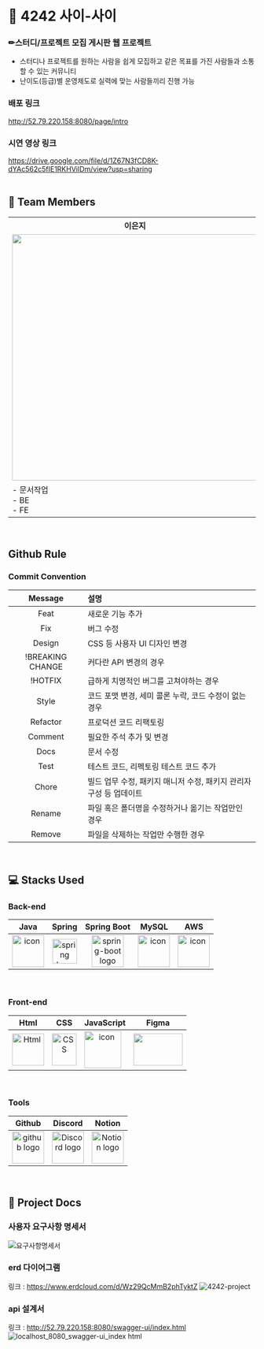 # 💌 4242 사이-사이
### ✏스터디/프로젝트 모집 게시판 웹 프로젝트
- 스터디나 프로젝트를 원하는 사람을 쉽게 모집하고 같은 목표를 가진 사람들과 소통할 수 있는 커뮤니티
- 난이도(등급)별 운영제도로 실력에 맞는 사람들끼리 진행 가능

### 배포 링크
http://52.79.220.158:8080/page/intro
</br>

### 시연 영상 링크
https://drive.google.com/file/d/1Z67N3fCD8K-dYAc562c5fIE1RKHViIDm/view?usp=sharing
</br>
</br>
## 💫 Team Members

<table>
    <tr>
        <th>이은지</th>
        <th>이주원</th>
        <th>이현진</th>
        <th>이하영</th>
    </tr>
    <tr>
        <td>
		<img src="https://github.com/OreumiTeam4242/4242/assets/82970714/ba863461-efc1-4198-8b68-187de0fb0810" width="500px">
	</td>
        <td>
		<img src="https://github.com/OreumiTeam4242/4242/assets/82970714/5ddf563d-d46a-458b-b295-962e00c3959a" width="500px">
	</td>
        <td>
		<img src="https://github.com/OreumiTeam4242/4242/assets/82970714/cf7e1b69-b1a7-4826-98de-c458d7cfa75e" width="500px">
	</td>
        <td>
	        <img src="https://github.com/OreumiTeam4242/4242/assets/82970714/fa53b2a5-5f54-48e6-838c-6abf88895a66" width="500px">
        </td>
    </tr>
    <tr>
	<td>
	    - 문서작업<br>
      - BE<br>
      - FE
        </td>
        <td>
	    - 문서작업<br>
      - BE<br>
      - FE
        </td>
        <td>
	    - 문서작업<br>
      - BE<br>
      - FE
        </td>
        <td>
	    - 문서작업<br>
      - BE<br>
      - FE
        </td>
    </tr>
</table>
</br>

## Github Rule

### Commit Convention

|  Message   | 설명                                                  |
| :--------: | :---------------------------------------------------- |
|Feat|새로운 기능 추가|
|Fix|버그 수정|
|Design|CSS 등 사용자 UI 디자인 변경|
|!BREAKING CHANGE|커다란 API 변경의 경우|
|!HOTFIX|급하게 치명적인 버그를 고쳐야하는 경우|
|Style|코드 포맷 변경, 세미 콜론 누락, 코드 수정이 없는 경우|
|Refactor|프로덕션 코드 리팩토링|
|Comment|필요한 주석 추가 및 변경|
|Docs|문서 수정|
|Test|테스트 코드, 리펙토링 테스트 코드 추가|
|Chore|빌드 업무 수정, 패키지 매니저 수정, 패키지 관리자 구성 등 업데이트|
|Rename|파일 혹은 폴더명을 수정하거나 옮기는 작업만인 경우|
|Remove|파일을 삭제하는 작업만 수행한 경우|
</br>

## 💻 Stacks Used
### Back-end
|   Java   |   Spring   |   Spring Boot   |   MySQL   |   AWS   |
| :----------------------------------------------------------: | :----------------------------------------------------------: | :----------------------------------------------------------: | :----------------------------------------------------------: | :----------------------------------------------------------: |
| <div style="display: flex; align-items: flex-start;"><img src="https://techstack-generator.vercel.app/java-icon.svg" alt="icon" width="65" height="65" /></div> | <img alt="spring logo" src="https://www.vectorlogo.zone/logos/springio/springio-icon.svg" height="50" width="50" > | <img alt="spring-boot logo" src="https://t1.daumcdn.net/cfile/tistory/27034D4F58E660F616" width="65" height="65" > | <div style="display: flex; align-items: flex-start;"><img src="https://techstack-generator.vercel.app/mysql-icon.svg" alt="icon" width="65" height="65" /></div> | <div style="display: flex; align-items: flex-start;"><img src="https://techstack-generator.vercel.app/aws-icon.svg" alt="icon" width="65" height="65" /></div> |

</br>

### Front-end
|     Html     |     CSS     |     JavaScript     |     Figma     |  
| :----------------------------------------------------------: | :----------------------------------------------------------: | :----------------------------------------------------------: | :----------------------------------------------------------: | 
| <img alt="Html" src ="https://upload.wikimedia.org/wikipedia/commons/thumb/6/61/HTML5_logo_and_wordmark.svg/440px-HTML5_logo_and_wordmark.svg.png" width="65" height="65" /> | <div style="display: flex; align-items: flex-start;"><img src="https://user-images.githubusercontent.com/111227745/210204643-4c3d065c-59ec-481d-ac13-cea795730835.png" alt="CSS" width="50" height="65" /></div> | <div style="display: flex; align-items: flex-start;"><img src="https://techstack-generator.vercel.app/js-icon.svg" alt="icon" width="75" height="75" /></div> | <div style="display: flex; align-items: flex-start;"><img src="https://www.vectorlogo.zone/logos/figma/figma-icon.svg" width="100" height="65"/></div>  |

</br>

### Tools
| Github | Discord | Notion | 
| :--------: | :--------: | :------: |
| <img alt="github logo" src="https://techstack-generator.vercel.app/github-icon.svg" width="65" height="65"> | <img alt="Discord logo" src="https://assets-global.website-files.com/6257adef93867e50d84d30e2/62595384e89d1d54d704ece7_3437c10597c1526c3dbd98c737c2bcae.svg" height="65" width="65"> | <img alt="Notion logo" src="https://www.notion.so/cdn-cgi/image/format=auto,width=640,quality=100/front-static/shared/icons/notion-app-icon-3d.png" height="65" width="65"> |

</br>

## 📄 Project Docs
### 사용자 요구사항 명세서
![요구사항명세서](https://github.com/OreumiTeam4242/4242/assets/94281256/bae20c69-8f2f-4d0f-9ef7-7a3d7582de68)
</br>
### erd 다이어그램
링크 : https://www.erdcloud.com/d/Wz29QcMmB2phTyktZ
![4242-project](https://github.com/OreumiTeam4242/4242/assets/94281256/15da44ae-4cbf-4345-b886-1630c5081f95)
</br>
### api 설계서
링크 : http://52.79.220.158:8080/swagger-ui/index.html
![localhost_8080_swagger-ui_index html](https://github.com/OreumiTeam4242/4242/assets/94281256/a8cd67e9-9223-4204-b8d0-256dcca41e13)
